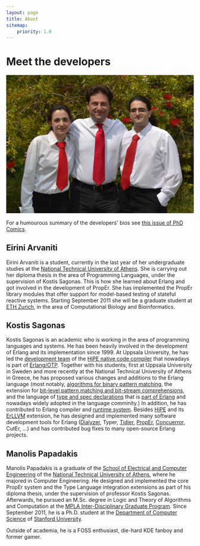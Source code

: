 ```yaml
---
layout: page
title: About
sitemap:
    priority: 1.0
---
```


# Meet the developers

![Developers][developers]

For a humourous summary of the developers' bios see [this issue of
PhD Comics][phdcomics].

## Eirini Arvaniti

<!-- ![Photograph of Eirini Arvaniti][eirini] -->

Eirini Arvaniti is a student, currently in the last year of her undergraduate studies at the [National Technical University of Athens][ntua]. She is carrying out her diploma thesis in the area of Programming Languages, under the supervision of Kostis Sagonas. This is how she learned about Erlang and  got involved in the development of PropEr. She has implemented the PropEr library modules that offer support for model-based testing of stateful reactive systems. Starting September 2011 she will be a graduate student at [ETH Zurich][eth], in the area of Computational Biology and Bioinformatics.

## Kostis Sagonas

Kostis Sagonas is an academic who is working in the area of programming languages and systems. He has been heavily involved in the development of Erlang and its implementation since 1999. At Uppsala University, he has led the [development team](http://www.it.uu.se/research/group/hipe/people.shtml) of the [HiPE native code compiler](http://www.it.uu.se/research/group/hipe/) that nowadays is part of [Erlang/OTP](http://www.erlang.org). Together with his students, first at Uppsala University in Sweden and more recently at the National Technical University of Athens in Greece, he has proposed various changes and additions to the Erlang language (most notably, [algorithms for binary pattern matching](http://user.it.uu.se/~kostis/Papers/JFP_06.pdf), the extension for [bit-level pattern matching and bit-stream comprehensions](http://user.it.uu.se/~kostis/Papers/binary_comprehensions.pdf), and the language of [type and spec declarations](http://user.it.uu.se/~kostis/Papers/contracts.pdf) that is [part of Erlang](http://erlang.org/doc/reference_manual/typespec.html) and nowadays widely adopted in the language comminity.) In addition, he has contributed to Erlang compiler and [runtime system](http://user.it.uu.se/~kostis/Papers/scp_mm.pdf). Besides [HiPE](http://www.erlang.org/doc/apps/hipe/index.html) and its [ErLLVM](http://erllvm.softlab.ntua.gr) extension, he has designed and implemented many software development tools for Erlang ([Dialyzer](http://www.erlang.org/doc/man/dialyzer.html), Typer<!-- (http://www.erlang.org/doc/typer.html)-->, [Tidier](http://tidier.softlab.ntua.gr), [PropEr](http://proper.softlab.ntua.gr), [Concuerror](http://www.concuerror.com), CutEr, ...) and has contributed bug fixes to many open-source Erlang projects.

## Manolis Papadakis

Manolis Papadakis is a graduate of the [School of Electrical and Computer Engineering][ece-ntua] of the [National Technical University of Athens][ntua], where he majored in Computer Engineering. He designed and implemented the core PropEr system and the Type Language integration extensions as part of his diploma thesis, under the supervision of professor Kostis Sagonas. Afterwards, he pursued an M.Sc. degree in Logic and Theory of Algorithms and Computation at the [MPLA Inter-Disciplinary Graduate Program][mpla]. Since September 2011, he is a Ph.D. student at the [Department of Computer Science][cs-sf] of [Stanford University][sf].

Outside of academia, he is a FOSS enthusiast, die-hard KDE fanboy and former gamer.


[ece-ntua]: http://www.ece.ntua.gr/
[ntua]: http://www.ntua.gr/
[mpla]: http://mpla.math.uoa.gr/
[cs-sf]: http://cs.stanford.edu/
[sf]: http://www.stanford.edu/
[ntua]: http://www.ntua.gr/
[eth]: http://www.ethz.ch/index_EN
[mail]: mailto:proper@softlab.ntua.gr
[kostis]: /img/devs-kostis.jpg
[eirini]: /img/devs-eirini.jpg
[manolis]: /img/devs-manolis.jpg
[developers]: /img/devs.jpg
[phdcomics]: http://www.phdcomics.com/comics/archive.php?comicid=748

